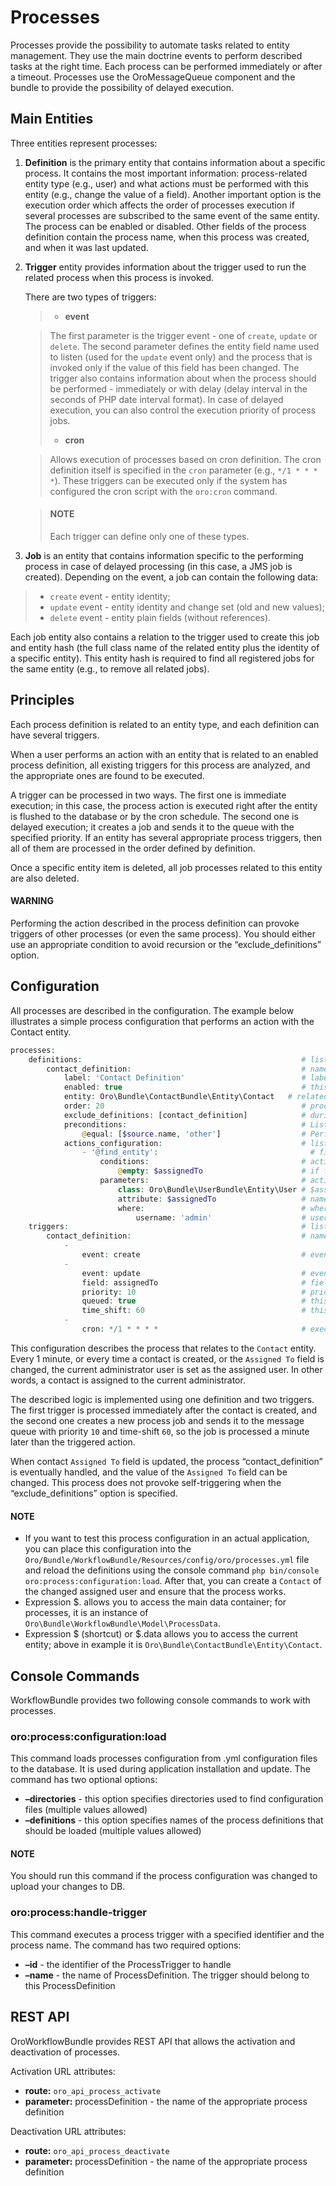 <a id="backend-entities-data-management-processes"></a>

# Processes

Processes provide the possibility to automate tasks related to entity management. They use the main doctrine events
to perform described tasks at the right time. Each process can be performed immediately or after a timeout.
Processes use the OroMessageQueue component and the bundle to provide the possibility of delayed execution.

## Main Entities

Three entities represent processes:

1. **Definition** is the primary entity that contains information about a specific process. It contains the most important
information: process-related entity type (e.g., user) and what actions must be performed with this entity
(e.g., change the value of a field). Another important option is the execution order which affects the order of processes
execution if several processes are subscribed to the same event of the same entity. The process can be enabled or disabled.
Other fields of the process definition contain the process name, when this process was created, and when it was last updated.

1. **Trigger** entity provides information about the trigger used to run the related process when this process is invoked.

   There are two types of triggers:
   > - **event**

   > The first parameter is the trigger event - one of `create`, `update` or `delete`.
   > The second parameter defines the entity field name used to listen (used for the `update` event only) and the process that is
   > invoked only if the value of this field has been changed. The trigger also contains information about when the process
   > should be performed - immediately or with delay (delay interval in the seconds of PHP date interval
   > format). In case of delayed execution, you can also control the execution priority of process jobs.
   > - **cron**

   > Allows execution of processes based on cron definition. The cron definition itself is specified in the `cron` parameter
   > (e.g., `*/1 * * * *`). These triggers can be executed only if the system has configured the cron script with the `oro:cron` command.

   > #### NOTE
   > Each trigger can define only one of these types.

3. **Job** is an entity that contains information specific to the performing process in case of delayed processing
(in this case, a JMS job is created). Depending on the event, a job can contain the following data:

> - `create` event - entity identity;
> - `update` event - entity identity and change set (old and new values);
> - `delete` event - entity plain fields (without references).

Each job entity also contains a relation to the trigger used to create this job and entity hash (the full class name
of the related entity plus the identity of a specific entity). This entity hash is required to find all registered jobs
for the same entity (e.g., to remove all related jobs).

## Principles

Each process definition is related to an entity type, and each definition can have several triggers.

When a user performs an action with an entity that is related to an enabled process definition,
all existing triggers for this process are analyzed, and the appropriate ones are found to be executed.

A trigger can be processed in two ways. The first one is immediate execution; in this case, the process action is
executed right after the entity is flushed to the database or by the cron schedule. The second one is delayed execution; it creates a job and sends it
to the queue with the specified priority. If an entity has several appropriate process triggers, then all of them
are processed in the order defined by definition.

Once a specific entity item is deleted, all job processes related to this entity are also deleted.

#### WARNING
Performing the action described in the process definition can provoke triggers of other processes (or even the same process).
You should either use an appropriate condition to avoid recursion or the “exclude_definitions” option.

## Configuration

All processes are described in the configuration. The example below illustrates a simple process configuration that performs
an action with the Contact entity.

```php
processes:
    definitions:                                                 # list of definitions
        contact_definition:                                      # name of process definition
            label: 'Contact Definition'                          # label of the process definition
            enabled: true                                        # this definition is enabled (activated)
            entity: Oro\Bundle\ContactBundle\Entity\Contact   # related entity
            order: 20                                            # processing order
            exclude_definitions: [contact_definition]            # during handling those definitions won't trigger
            preconditions:                                       # List of preconditions to check before scheduling process
                @equal: [$source.name, 'other']                  # Perform process only for entities that have "other" source
            actions_configuration:                               # list of actions to perform
                - '@find_entity':                                  # find existing entity
                    conditions:                                  # action conditions
                        @empty: $assignedTo                      # if field $assignedTo is empty
                    parameters:                                  # action parameters
                        class: Oro\Bundle\UserBundle\Entity\User # $assignedTo entity full class name
                        attribute: $assignedTo                   # name of attribute that will store entity
                        where:                                   # where conditions
                            username: 'admin'                    # username is 'admin'
    triggers:                                                    # list of triggers
        contact_definition:                                      # name of trigger
            -
                event: create                                    # event on which the trigger performed
            -
                event: update                                    # event on which the trigger performed
                field: assignedTo                                # field name to listen
                priority: 10                                     # priority of the job queue
                queued: true                                     # this process must be executed in queue
                time_shift: 60                                   # this process must be executed with 60 seconds delay
            -
                cron: */1 * * * *                                # execute process every 1 minute
```

This configuration describes the process that relates to the `Contact` entity. Every 1 minute, or every time a contact is
created, or the `Assigned To` field is changed, the current administrator user is set as the assigned user.
In other words, a contact is assigned to the current administrator.

The described logic is implemented using one definition and two triggers.
The first trigger is processed immediately after the contact is created, and the second one creates a new process job
and sends it to the message queue with priority `10` and time-shift `60`, so the job is processed a minute later than
the triggered action.

When contact `Assigned To` field is updated, the process “contact_definition” is eventually handled, and the
value of the `Assigned To` field can be changed. This process does not provoke self-triggering when the “exclude_definitions” option is specified.

#### NOTE
- If you want to test this process configuration in an actual application, you can place this configuration into the `Oro/Bundle/WorkflowBundle/Resources/config/oro/processes.yml` file and reload the definitions using the console command `php bin/console oro:process:configuration:load`. After that, you can create a `Contact` of the changed assigned user and ensure that the process works.
- Expression $. allows you to access the main data container; for processes, it is an instance of `Oro\Bundle\WorkflowBundle\Model\ProcessData`.
- Expression $ (shortcut) or $.data allows you to access the current entity; above in example it is `Oro\Bundle\ContactBundle\Entity\Contact`.

## Console Commands

WorkflowBundle provides two following console commands to work with processes.

### oro:process:configuration:load

This command loads processes configuration from .yml configuration files to the database. It is used during application installation and update. The command has two optional options:

- **–directories** - this option specifies directories used to find configuration files (multiple values allowed)
- **–definitions** - this option specifies names of the process definitions that should be loaded (multiple values allowed)

#### NOTE
You should run this command if the process configuration was changed to upload your changes to DB.

### oro:process:handle-trigger

This command executes a process trigger with a specified identifier and the process name. The command has two required options:

- **–id** - the identifier of the ProcessTrigger to handle
- **–name** - the name of ProcessDefinition. The trigger should belong to this ProcessDefinition

## REST API

OroWorkflowBundle provides REST API that allows the activation and deactivation of processes.

Activation URL attributes:

* **route:** `oro_api_process_activate`
* **parameter:** processDefinition - the name of the appropriate process definition

Deactivation URL attributes:

* **route:** `oro_api_process_deactivate`
* **parameter:** processDefinition - the name of the appropriate process definition

<!-- Frontend -->
